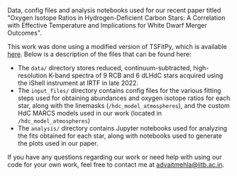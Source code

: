 Data, config files and analysis notebooks used for our recent paper titled "Oxygen Isotope Ratios in Hydrogen-Deficient Carbon Stars: A Correlation with Effective Temperature and Implications for White Dwarf Merger Outcomes". 

This work was done using a modified version of TSFitPy, which is available [here](https://github.com/advaitmehla/TSFitPy). Below is a description of the files that can be found here:
- The `data/` directory stores reduced, continuum-subtracted, high-resolution K-band spectra of 9 RCB and 6 dLHdC stars acquired using the iShell instrument at IRTF in late 2022.
- The `input_files/` directory contains config files for the various fitting steps used for obtaining abundances and oxygen isotope ratios for each star, along with the linemasks (`/hdc_model_atmospheres`), and the custom HdC MARCS models used in our work (located in `/hdc_model_atmospheres`)
- The `analysis/` directory contains Jupyter notebooks used for analyzing the fits obtained for each star, along with notebooks used to generate the plots used in our paper.

If you have any questions regarding our work or need help with using our code for your own work, feel free to contact me at [advaitmehla@iitb.ac.in](mailto:advaitmehla@iitb.ac.in).
